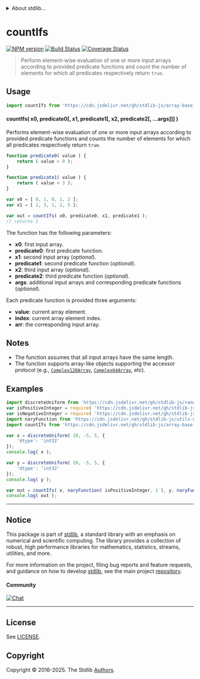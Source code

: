 <!--

@license Apache-2.0

Copyright (c) 2025 The Stdlib Authors.

Licensed under the Apache License, Version 2.0 (the "License");
you may not use this file except in compliance with the License.
You may obtain a copy of the License at

   http://www.apache.org/licenses/LICENSE-2.0

Unless required by applicable law or agreed to in writing, software
distributed under the License is distributed on an "AS IS" BASIS,
WITHOUT WARRANTIES OR CONDITIONS OF ANY KIND, either express or implied.
See the License for the specific language governing permissions and
limitations under the License.

-->


<details>
  <summary>
    About stdlib...
  </summary>
  <p>We believe in a future in which the web is a preferred environment for numerical computation. To help realize this future, we've built stdlib. stdlib is a standard library, with an emphasis on numerical and scientific computation, written in JavaScript (and C) for execution in browsers and in Node.js.</p>
  <p>The library is fully decomposable, being architected in such a way that you can swap out and mix and match APIs and functionality to cater to your exact preferences and use cases.</p>
  <p>When you use stdlib, you can be absolutely certain that you are using the most thorough, rigorous, well-written, studied, documented, tested, measured, and high-quality code out there.</p>
  <p>To join us in bringing numerical computing to the web, get started by checking us out on <a href="https://github.com/stdlib-js/stdlib">GitHub</a>, and please consider <a href="https://opencollective.com/stdlib">financially supporting stdlib</a>. We greatly appreciate your continued support!</p>
</details>

# countIfs

[![NPM version][npm-image]][npm-url] [![Build Status][test-image]][test-url] [![Coverage Status][coverage-image]][coverage-url] <!-- [![dependencies][dependencies-image]][dependencies-url] -->

> Perform element-wise evaluation of one or more input arrays according to provided predicate functions and count the number of elements for which all predicates respectively return `true`.

<!-- Section to include introductory text. Make sure to keep an empty line after the intro `section` element and another before the `/section` close. -->

<section class="intro">

</section>

<!-- /.intro -->

<!-- Package usage documentation. -->



<section class="usage">

## Usage

```javascript
import countIfs from 'https://cdn.jsdelivr.net/gh/stdlib-js/array-base-count-ifs@deno/mod.js';
```

#### countIfs( x0, predicate0\[, x1, predicate1\[, x2, predicate2\[, ...args]]] )

Performs element-wise evaluation of one or more input arrays according to provided predicate functions and counts the number of elements for which all predicates respectively return `true`.

```javascript
function predicate0( value ) {
    return ( value > 0 );
}

function predicate1( value ) {
    return ( value < 3 );
}

var x0 = [ 0, 1, 0, 1, 2 ];
var x1 = [ 2, 3, 1, 2, 5 ];

var out = countIfs( x0, predicate0, x1, predicate1 );
// returns 1
```

The function has the following parameters:

-   **x0**: first input array.
-   **predicate0**: first predicate function.
-   **x1**: second input array (_optional_).
-   **predicate1**: second predicate function (_optional_).
-   **x2**: third input array (_optional_).
-   **predicate2**: third predicate function (_optional_).
-   **args**: additional input arrays and corresponding predicate functions (_optional_).

Each predicate function is provided three arguments:

-   **value**: current array element.
-   **index**: current array element index.
-   **arr**: the corresponding input array.

</section>

<!-- /.usage -->

<!-- Package usage notes. Make sure to keep an empty line after the `section` element and another before the `/section` close. -->

<section class="notes">

## Notes

-   The function assumes that all input arrays have the same length.
-   The function supports array-like objects supporting the accessor protocol (e.g., [`Complex128Array`][@stdlib/array/complex128], [`Complex64Array`][@stdlib/array/complex64], etc).

</section>

<!-- /.notes -->

<!-- Package usage examples. -->

<section class="examples">

## Examples

<!-- eslint no-undef: "error" -->

<!-- eslint-disable max-len -->

```javascript
import discreteUniform from 'https://cdn.jsdelivr.net/gh/stdlib-js/random-array-discrete-uniform@deno/mod.js';
var isPositiveInteger = require( 'https://cdn.jsdelivr.net/gh/stdlib-js/assert-is-positive-integer' ).isPrimitive;
var isNegativeInteger = require( 'https://cdn.jsdelivr.net/gh/stdlib-js/assert-is-negative-integer' ).isPrimitive;
import naryFunction from 'https://cdn.jsdelivr.net/gh/stdlib-js/utils-nary-function@deno/mod.js';
import countIfs from 'https://cdn.jsdelivr.net/gh/stdlib-js/array-base-count-ifs@deno/mod.js';

var x = discreteUniform( 10, -5, 5, {
    'dtype': 'int32'
});
console.log( x );

var y = discreteUniform( 10, -5, 5, {
    'dtype': 'int32'
});
console.log( y );

var out = countIfs( x, naryFunction( isPositiveInteger, 1 ), y, naryFunction( isNegativeInteger, 1 ) );
console.log( out );
```

</section>

<!-- /.examples -->

<!-- Section to include cited references. If references are included, add a horizontal rule *before* the section. Make sure to keep an empty line after the `section` element and another before the `/section` close. -->

<section class="references">

</section>

<!-- /.references -->

<!-- Section for related `stdlib` packages. Do not manually edit this section, as it is automatically populated. -->

<section class="related">

</section>

<!-- /.related -->

<!-- Section for all links. Make sure to keep an empty line after the `section` element and another before the `/section` close. -->


<section class="main-repo" >

* * *

## Notice

This package is part of [stdlib][stdlib], a standard library with an emphasis on numerical and scientific computing. The library provides a collection of robust, high performance libraries for mathematics, statistics, streams, utilities, and more.

For more information on the project, filing bug reports and feature requests, and guidance on how to develop [stdlib][stdlib], see the main project [repository][stdlib].

#### Community

[![Chat][chat-image]][chat-url]

---

## License

See [LICENSE][stdlib-license].


## Copyright

Copyright &copy; 2016-2025. The Stdlib [Authors][stdlib-authors].

</section>

<!-- /.stdlib -->

<!-- Section for all links. Make sure to keep an empty line after the `section` element and another before the `/section` close. -->

<section class="links">

[npm-image]: http://img.shields.io/npm/v/@stdlib/array-base-count-ifs.svg
[npm-url]: https://npmjs.org/package/@stdlib/array-base-count-ifs

[test-image]: https://github.com/stdlib-js/array-base-count-ifs/actions/workflows/test.yml/badge.svg?branch=main
[test-url]: https://github.com/stdlib-js/array-base-count-ifs/actions/workflows/test.yml?query=branch:main

[coverage-image]: https://img.shields.io/codecov/c/github/stdlib-js/array-base-count-ifs/main.svg
[coverage-url]: https://codecov.io/github/stdlib-js/array-base-count-ifs?branch=main

<!--

[dependencies-image]: https://img.shields.io/david/stdlib-js/array-base-count-ifs.svg
[dependencies-url]: https://david-dm.org/stdlib-js/array-base-count-ifs/main

-->

[chat-image]: https://img.shields.io/gitter/room/stdlib-js/stdlib.svg
[chat-url]: https://app.gitter.im/#/room/#stdlib-js_stdlib:gitter.im

[stdlib]: https://github.com/stdlib-js/stdlib

[stdlib-authors]: https://github.com/stdlib-js/stdlib/graphs/contributors

[umd]: https://github.com/umdjs/umd
[es-module]: https://developer.mozilla.org/en-US/docs/Web/JavaScript/Guide/Modules

[deno-url]: https://github.com/stdlib-js/array-base-count-ifs/tree/deno
[deno-readme]: https://github.com/stdlib-js/array-base-count-ifs/blob/deno/README.md
[umd-url]: https://github.com/stdlib-js/array-base-count-ifs/tree/umd
[umd-readme]: https://github.com/stdlib-js/array-base-count-ifs/blob/umd/README.md
[esm-url]: https://github.com/stdlib-js/array-base-count-ifs/tree/esm
[esm-readme]: https://github.com/stdlib-js/array-base-count-ifs/blob/esm/README.md
[branches-url]: https://github.com/stdlib-js/array-base-count-ifs/blob/main/branches.md

[stdlib-license]: https://raw.githubusercontent.com/stdlib-js/array-base-count-ifs/main/LICENSE

[@stdlib/array/complex128]: https://github.com/stdlib-js/array-complex128/tree/deno

[@stdlib/array/complex64]: https://github.com/stdlib-js/array-complex64/tree/deno

</section>

<!-- /.links -->
